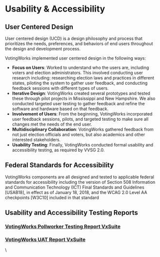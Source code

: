 # Usability & Accessibility



## User Centered Design

User centered design (UCD) is a design philosophy and process that prioritizes the needs, preferences, and behaviors of end users throughout the design and development process.

VotingWorks implemented user centered design in the following ways:&#x20;

* **Focus on Users**: Worked to understand who the users are, including voters and election administrators.  This involved conducting user research including: researching election laws and practices in different states, piloting the system to gather user feedback, and conducting feedback sessions with different types of users.&#x20;
* **Iterative Design**: VotingWorks created several prototypes and tested these through pilot projects in Mississippi and New Hampshire. We also conducted targeted user testing to gather feedback and refine the software and hardware based on that feedback. &#x20;
* **Involvement of Users**: From the beginning, VotingWorks incorporated user feedback sessions, pilots, and targeted testing to make sure all changes met the needs of the end user.
* **Multidisciplinary Collaboration**: VotingWorks gathered feedback from not just election officials and voters, but also academics and other interested stakeholders.&#x20;
* **Usability Testing**: Finally, VotingWorks conducted formal usability and accessibility testing, as required by VVSG 2.0.&#x20;

## Federal Standards for Accessibility

VotingWorks components are all designed and tested to applicable federal standards for accessibility including the version of Section 508 Information and Communication Technology (ICT) Final Standards and Guidelines \[USAB18], in effect as of January 18, 2018, and the WCAG 2.0 Level AA checkpoints \[W3C10] included in that standard

## Usability and Accessibility Testing Reports

### [VotingWorks Pollworker Testing Report VxSuite](https://github.com/votingworks/docs-vxsuite-v4/blob/main/uat-reports/vxsuite-v4-pollworker-testing-report.pdf)

### [VotingWorks UAT Report VxSuite](https://github.com/votingworks/docs-vxsuite-v4/blob/main/uat-reports/vxsuite-v4-pollworker-testing-report.pdf)

\

